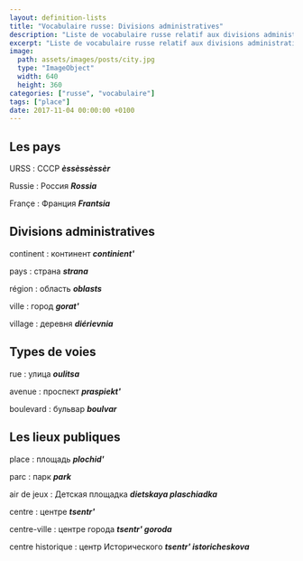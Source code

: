 ```yaml
---
layout: definition-lists
title: "Vocabulaire russe: Divisions administratives"
description: "Liste de vocabulaire russe relatif aux divisions administratives et lieux publiques."
excerpt: "Liste de vocabulaire russe relatif aux divisions administratives et lieux publiques."
image:
  path: assets/images/posts/city.jpg
  type: "ImageObject"
  width: 640
  height: 360
categories: ["russe", "vocabulaire"]
tags: ["place"]
date: 2017-11-04 00:00:00 +0100
---
```


## Les pays

URSS
: СССР
*__èssèssèssèr__*

Russie
: Россия
*__Rossia__*

Françe
: Франция
*__Frantsia__*


## Divisions administratives

continent
: континент
*__continient'__*

pays
: страна
*__strana__*

région
: область
*__oblasts__*

ville
: город
*__gorat'__*

village
: деревня
*__diérievnia__*


## Types de voies

rue
: улица
*__oulitsa__*

avenue
: проспект
*__praspiekt'__*

boulevard
: бульвар
*__boulvar__*


## Les lieux publiques

place
: площадь
*__plochid'__*

parc
: парк
*__park__*

air de jeux
: Детская площадка
*__dietskaya plaschiadka__*

centre
: центре
*__tsentr'__*

centre-ville
: центре города
*__tsentr' goroda__*

centre historique
: центр Исторического
*__tsentr' istoricheskova__*
